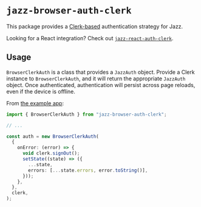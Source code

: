 # `jazz-browser-auth-clerk`

This package provides a [Clerk-based](https://clerk.com/) authentication strategy for Jazz.

Looking for a React integration? Check out [`jazz-react-auth-clerk`](https://www.npmjs.com/package/jazz-react-auth-clerk).

## Usage

`BrowserClerkAuth` is a class that provides a `JazzAuth` object. Provide a Clerk instance to `BrowserClerkAuth`, and it will return the appropriate `JazzAuth` object. Once authenticated, authentication will persist across page reloads, even if the device is offline.


From [the example app](https://github.com/gardencmp/jazz/tree/main/examples/clerk):

```ts
import { BrowserClerkAuth } from "jazz-browser-auth-clerk";

// ...

const auth = new BrowserClerkAuth(
  {
    onError: (error) => {
      void clerk.signOut();
      setState((state) => ({
        ...state,
        errors: [...state.errors, error.toString()],
      }));
    },
  },
  clerk,
);
```
